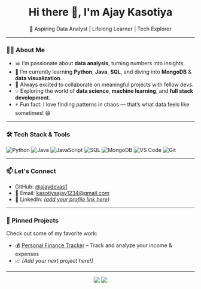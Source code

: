<h1 align="center">Hi there 👋, I'm Ajay Kasotiya</h1>
<p align="center">🚀 Aspiring Data Analyst | Lifelong Learner | Tech Explorer</p>

---

### 👨‍💻 About Me
- 📊 I’m passionate about **data analysis**, turning numbers into insights.
- 🌱 I’m currently learning **Python**, **Java**, **SQL**, and diving into **MongoDB** & **data visualization**.
- 💬 Always excited to collaborate on meaningful projects with fellow devs.
- 💡 Exploring the world of **data science**, **machine learning**, and **full stack development**.
- ⚡ Fun fact: I love finding patterns in chaos — that’s what data feels like sometimes! 😄

---

### 🛠️ Tech Stack & Tools
![Python](https://img.shields.io/badge/-Python-3776AB?logo=python&logoColor=white)
![Java](https://img.shields.io/badge/-Java-007396?logo=java&logoColor=white)
![JavaScript](https://img.shields.io/badge/-JavaScript-F7DF1E?logo=javascript&logoColor=black)
![SQL](https://img.shields.io/badge/-SQL-4479A1?logo=postgresql&logoColor=white)
![MongoDB](https://img.shields.io/badge/-MongoDB-47A248?logo=mongodb&logoColor=white)
![VS Code](https://img.shields.io/badge/-VSCode-007ACC?logo=visualstudiocode&logoColor=white)
![Git](https://img.shields.io/badge/-Git-F05032?logo=git&logoColor=white)

---

### 📫 Let's Connect
- GitHub: [@ajaydevas1](https://github.com/ajaydevas1)
- 📧 Email: [kasotiyaajay1234@gmail.com](mailto:kasotiyaajay1234@gmail.com)
- 🔗 LinkedIn: *([add your profile link here](https://www.linkedin.com/in/ajay-kasotiya-29a2aa284/))*

---

### 📌 Pinned Projects
Check out some of my favorite work:
- 💰 [Personal Finance Tracker](https://github.com/ajaydevas1/personal-finance-tracker) – Track and analyze your income & expenses
- 📈 *[Add your next project here!]*

---

<p align="center">
  <img src="https://github-readme-stats.vercel.app/api?username=ajaydevas1&show_icons=true&theme=tokyonight" />
  <img src="https://github-readme-stats.vercel.app/api/top-langs/?username=ajaydevas1&layout=compact&theme=tokyonight" />
</p>
